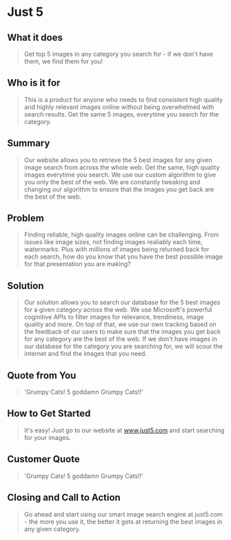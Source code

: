 # Just 5 #

<!-- 
> This material was originally posted [here](http://www.quora.com/What-is-Amazons-approach-to-product-development-and-product-management). It is reproduced here for posterities sake.

There is an approach called "working backwards" that is widely used at Amazon. They work backwards from the customer, rather than starting with an idea for a product and trying to bolt customers onto it. While working backwards can be applied to any specific product decision, using this approach is especially important when developing new products or features.

For new initiatives a product manager typically starts by writing an internal press release announcing the finished product. The target audience for the press release is the new/updated product's customers, which can be retail customers or internal users of a tool or technology. Internal press releases are centered around the customer problem, how current solutions (internal or external) fail, and how the new product will blow away existing solutions.

If the benefits listed don't sound very interesting or exciting to customers, then perhaps they're not (and shouldn't be built). Instead, the product manager should keep iterating on the press release until they've come up with benefits that actually sound like benefits. Iterating on a press release is a lot less expensive than iterating on the product itself (and quicker!).

If the press release is more than a page and a half, it is probably too long. Keep it simple. 3-4 sentences for most paragraphs. Cut out the fat. Don't make it into a spec. You can accompany the press release with a FAQ that answers all of the other business or execution questions so the press release can stay focused on what the customer gets. My rule of thumb is that if the press release is hard to write, then the product is probably going to suck. Keep working at it until the outline for each paragraph flows. 

Oh, and I also like to write press-releases in what I call "Oprah-speak" for mainstream consumer products. Imagine you're sitting on Oprah's couch and have just explained the product to her, and then you listen as she explains it to her audience. That's "Oprah-speak", not "Geek-speak".

Once the project moves into development, the press release can be used as a touchstone; a guiding light. The product team can ask themselves, "Are we building what is in the press release?" If they find they're spending time building things that aren't in the press release (overbuilding), they need to ask themselves why. This keeps product development focused on achieving the customer benefits and not building extraneous stuff that takes longer to build, takes resources to maintain, and doesn't provide real customer benefit (at least not enough to warrant inclusion in the press release).
 -->
 
## What it does ##
  > Get top 5 images in any category you search for - if we don't have them, we find them for you!

## Who is it for ##
  > This is a product for anyone who needs to find consistent high quality and highly relevant images online without being overwhelmed with search results. Get the same 5 images, everytime you search for the category.
  
## Summary ##
  > Our website allows you to retrieve the 5 best images for any given image search from across the whole web. Get the same, high quality images everytime you search. We use our custom algorithm to give you only the best of the web. We are constantly tweaking and changing our algorithm to ensure that the images you get back are the best of the web.

## Problem ##
  > Finding reliable, high quality images online can be challenging. From issues like image sizes, not finding images realiably each time, watermarks. Plus with millions of images being returned back for each search, how do you know that you have the best possible image for that presentation you are making? 

## Solution ##
  > Our solution allows you to search our database for the 5 best images for a given category across the web. We use Microsoft's powerful coginitive APIs to filter images for relevance, trendiness, image quality and more. On top of that, we use our own tracking based on the feedback of our users to make sure that the images you get back for any category are the best of the web. If we don't have images in our database for the category you are searching for, we will scour the internet and find the images that you need.

## Quote from You ##
  > 'Grumpy Cats! 5 goddamn Grumpy Cats!!'

## How to Get Started ##
  > It's easy! Just go to our website at www.just5.com and start searching for your images.

## Customer Quote ##
  > 'Grumpy Cats! 5 goddamn Grumpy Cats!!'

## Closing and Call to Action ##
  > Go ahead and start using our smart image search engine at just5.com - the more you use it, the better it gets at returning the best images in any given category.

